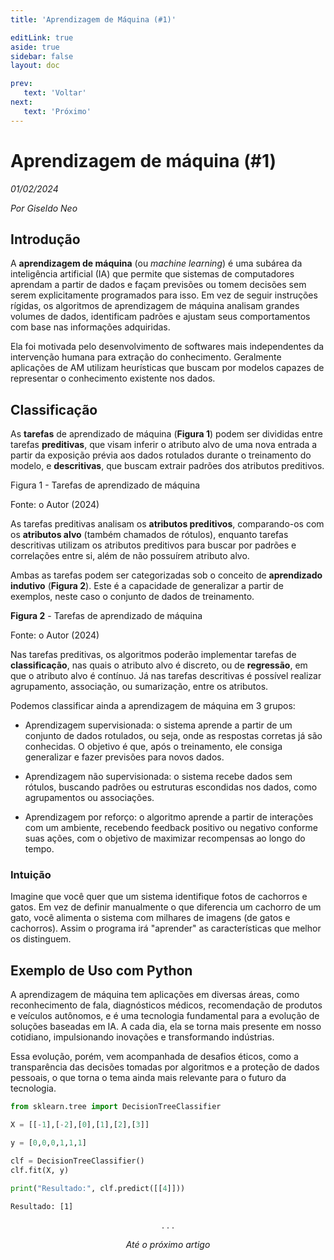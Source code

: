 ```yaml
---
title: 'Aprendizagem de Máquina (#1)'

editLink: true
aside: true
sidebar: false
layout: doc

prev:
   text: 'Voltar'
next:
   text: 'Próximo'
---
```


# Aprendizagem de máquina (#1)

_01/02/2024_

_Por Giseldo Neo_

## Introdução

A **aprendizagem de máquina** (ou _machine learning_) é uma subárea da inteligência artificial (IA) que permite que sistemas de computadores aprendam a partir de dados e façam previsões ou tomem decisões sem serem explicitamente programados para isso. Em vez de seguir instruções rígidas, os algoritmos de aprendizagem de máquina analisam grandes volumes de dados, identificam padrões e ajustam seus comportamentos com base nas informações adquiridas.

Ela foi motivada pelo desenvolvimento de softwares mais independentes da intervenção humana para extração do conhecimento. Geralmente aplicações de AM utilizam heurísticas que buscam por modelos capazes de representar o conhecimento existente nos dados.

## Classificação

As **tarefas** de aprendizado de máquina (**Figura 1**) podem ser divididas entre tarefas **preditivas**, que visam inferir o atributo alvo de uma nova entrada a partir da exposição prévia aos dados rotulados durante o treinamento do modelo, e **descritivas**, que buscam extrair padrões dos atributos preditivos.

Figura 1 - Tarefas de aprendizado de máquina

Fonte: o Autor (2024)

As tarefas preditivas analisam os **atributos preditivos**, comparando-os com os **atributos alvo** (também chamados de rótulos), enquanto tarefas descritivas utilizam os atributos preditivos para buscar por padrões e correlações entre si, além de não possuírem atributo alvo.

Ambas as tarefas podem ser categorizadas sob o conceito de **aprendizado indutivo** (**Figura 2**). Este é a capacidade de generalizar a partir de exemplos, neste caso o conjunto de dados de treinamento. 

**Figura 2** - Tarefas de aprendizado de máquina

Fonte: o Autor (2024)

Nas tarefas preditivas, os algoritmos poderão implementar tarefas de **classificação**, nas quais o atributo alvo é discreto, ou de **regressão**, em que o atributo alvo é contínuo.  Já nas tarefas descritivas é possível realizar agrupamento, associação, ou sumarização, entre os atributos.

Podemos classificar ainda a aprendizagem de máquina em 3 grupos:

* Aprendizagem supervisionada: o sistema aprende a partir de um conjunto de dados rotulados, ou seja, onde as respostas corretas já são conhecidas. O objetivo é que, após o treinamento, ele consiga generalizar e fazer previsões para novos dados.

* Aprendizagem não supervisionada: o sistema recebe dados sem rótulos, buscando padrões ou estruturas escondidas nos dados, como agrupamentos ou associações.

* Aprendizagem por reforço: o algoritmo aprende a partir de interações com um ambiente, recebendo feedback positivo ou negativo conforme suas ações, com o objetivo de maximizar recompensas ao longo do tempo.

### Intuição

Imagine que você quer que um sistema identifique fotos de cachorros e gatos. Em vez de definir manualmente o que diferencia um cachorro de um gato, você alimenta o sistema com milhares de imagens (de gatos e cachorros). Assim o programa irá "aprender" as características que melhor os distinguem.

## Exemplo de Uso com Python

A aprendizagem de máquina tem aplicações em diversas áreas, como reconhecimento de fala, diagnósticos médicos, recomendação de produtos e veículos autônomos, e é uma tecnologia fundamental para a evolução de soluções baseadas em IA. A cada dia, ela se torna mais presente em nosso cotidiano, impulsionando inovações e transformando indústrias.

Essa evolução, porém, vem acompanhada de desafios éticos, como a transparência das decisões tomadas por algoritmos e a proteção de dados pessoais, o que torna o tema ainda mais relevante para o futuro da tecnologia.

```python
from sklearn.tree import DecisionTreeClassifier

X = [[-1],[-2],[0],[1],[2],[3]]

y = [0,0,0,1,1,1]

clf = DecisionTreeClassifier()
clf.fit(X, y)

print("Resultado:", clf.predict([[4]]))
```

```shell
Resultado: [1]
```

<center>. . .</center>

_<center>Até o próximo artigo</center>_
